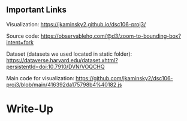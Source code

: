 ## Important Links

Visualization: https://jkaminsky2.github.io/dsc106-proj3/

Source code: https://observablehq.com/@d3/zoom-to-bounding-box?intent=fork

Dataset (datasets we used located in static folder): https://dataverse.harvard.edu/dataset.xhtml?persistentId=doi:10.7910/DVN/VOQCHQ

Main code for visualization: https://github.com/jkaminsky2/dsc106-proj3/blob/main/416392da175798b4%40182.js

# Write-Up
